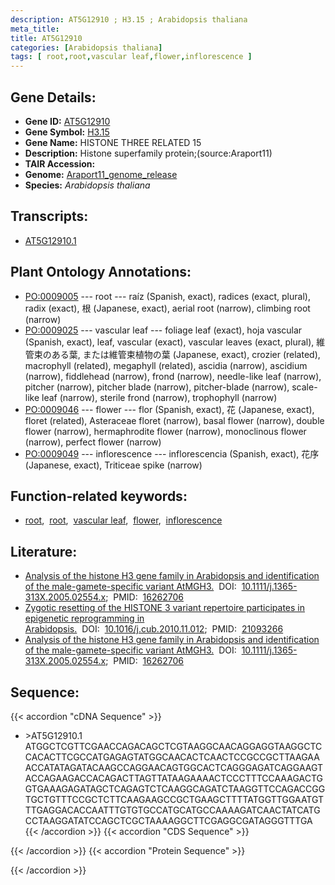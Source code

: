 ```yaml
---
description: AT5G12910 ; H3.15 ; Arabidopsis thaliana
meta_title:
title: AT5G12910
categories: [Arabidopsis thaliana]
tags: [ root,root,vascular leaf,flower,inflorescence ]
---
```


## Gene Details:
- **Gene ID:** [AT5G12910](https://www.arabidopsis.org/locus?name=AT5G12910)
- **Gene Symbol:** <u>H3.15</u>
- **Gene Name:** HISTONE THREE RELATED 15
- **Description:**   Histone superfamily protein;(source:Araport11)
- **TAIR Accession:** 
- **Genome:** [Araport11_genome_release](https://www.arabidopsis.org/download/list?dir=Genes%2FAraport11_genome_release)
- **Species:** *Arabidopsis thaliana*

## Transcripts:
   -  [AT5G12910.1](https://www.arabidopsis.org/gene?name=AT5G12910.1)
## Plant Ontology Annotations:
   - [PO:0009005](https://browser.planteome.org/amigo/term/PO:0009005)&nbsp;---&nbsp;root&nbsp;---&nbsp;raíz (Spanish, exact), radices (exact, plural), radix (exact), 根 (Japanese, exact), aerial root (narrow), climbing root (narrow)
   - [PO:0009025](https://browser.planteome.org/amigo/term/PO:0009025)&nbsp;---&nbsp;vascular leaf&nbsp;---&nbsp;foliage leaf (exact), hoja vascular (Spanish, exact), leaf, vascular (exact), vascular leaves (exact, plural), 維管束のある葉, または維管束植物の葉 (Japanese, exact), crozier (related), macrophyll (related), megaphyll (related), ascidia (narrow), ascidium (narrow), fiddlehead (narrow), frond (narrow), needle-like leaf (narrow), pitcher (narrow), pitcher blade (narrow), pitcher-blade (narrow), scale-like leaf (narrow), sterile frond (narrow), trophophyll (narrow)
   - [PO:0009046](https://browser.planteome.org/amigo/term/PO:0009046)&nbsp;---&nbsp;flower&nbsp;---&nbsp;flor (Spanish, exact), 花 (Japanese, exact), floret (related), Asteraceae floret (narrow), basal flower (narrow), double flower (narrow), hermaphrodite flower (narrow), monoclinous flower (narrow), perfect flower (narrow)
   - [PO:0009049](https://browser.planteome.org/amigo/term/PO:0009049)&nbsp;---&nbsp;inflorescence&nbsp;---&nbsp;inflorescencia (Spanish, exact), 花序 (Japanese, exact), Triticeae spike (narrow)
## Function-related keywords:
   - [root](/tags/root/),&nbsp;&nbsp;[root](/tags/root/),&nbsp;&nbsp;[vascular leaf](/tags/vascular-leaf/),&nbsp;&nbsp;[flower](/tags/flower/),&nbsp;&nbsp;[inflorescence](/tags/inflorescence/)
## Literature:
   - [Analysis of the histone H3 gene family in Arabidopsis and identification of the  male-gamete-specific variant AtMGH3.](https://www.doi.org/10.1111/j.1365-313X.2005.02554.x)&nbsp;&nbsp;DOI:&nbsp;&nbsp;[10.1111/j.1365-313X.2005.02554.x](https://www.doi.org/10.1111/j.1365-313X.2005.02554.x);&nbsp;&nbsp;PMID:&nbsp;&nbsp;[16262706](https://pubmed.ncbi.nlm.nih.gov/16262706/)
   - [Zygotic resetting of the HISTONE 3 variant repertoire participates in epigenetic  reprogramming in Arabidopsis.](https://www.doi.org/10.1016/j.cub.2010.11.012)&nbsp;&nbsp;DOI:&nbsp;&nbsp;[10.1016/j.cub.2010.11.012](https://www.doi.org/10.1016/j.cub.2010.11.012);&nbsp;&nbsp;PMID:&nbsp;&nbsp;[21093266](https://pubmed.ncbi.nlm.nih.gov/21093266/)
   - [Analysis of the histone H3 gene family in Arabidopsis and identification of the  male-gamete-specific variant AtMGH3.](https://www.doi.org/10.1111/j.1365-313X.2005.02554.x)&nbsp;&nbsp;DOI:&nbsp;&nbsp;[10.1111/j.1365-313X.2005.02554.x](https://www.doi.org/10.1111/j.1365-313X.2005.02554.x);&nbsp;&nbsp;PMID:&nbsp;&nbsp;[16262706](https://pubmed.ncbi.nlm.nih.gov/16262706/)
## Sequence:
{{< accordion "cDNA Sequence" >}}
- \>AT5G12910.1
ATGGCTCGTTCGAACCAGACAGCTCGTAAGGCAACAGGAGGTAAGGCTCCACACTTCGCCATGAGAGTATGGCAACACTCAACTCCGCCGCTTAAGAAACCATATAGATACAAGCCAGGAACAGTGGCACTCAGGGAGATCAGGAAGTACCAGAAGACCACAGACTTAGTTATAAGAAAACTCCCTTTCCAAAGACTGGTGAAAGAGATAGCTCAGAGTCTCAAGGCAGATCTAAGGTTCCAGACCGGTGCTGTTTCCGCTCTTCAAGAAGCCGCTGAAGCTTTTATGGTTGGAATGTTTGAGGACACCAATTTGTGTGCCATGCATGCCAAAAGATCAACTATCATGCCTAAGGATATCCAGCTCGCTAAAAGGCTTCGAGGCGATAGGGTTTGA
{{< /accordion >}}
{{< accordion "CDS Sequence" >}}

{{< /accordion >}}
{{< accordion "Protein Sequence" >}}

{{< /accordion >}}
